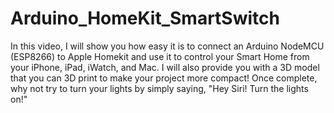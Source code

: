 # Arduino_HomeKit_SmartSwitch
In this video, I will show you how easy it is to connect an Arduino NodeMCU (ESP8266) to Apple Homekit and use it to control your Smart Home from your iPhone, iPad, iWatch, and Mac. I will also provide you with a 3D model that you can 3D print to make your project more compact!  Once complete, why not try to turn your lights by simply saying, "Hey Siri! Turn the lights on!"
